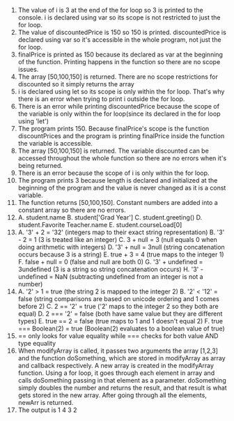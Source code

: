 1. The value of i is 3 at the end of the for loop so 3 is printed to the console. i is declared using var so its scope is not restricted to just the for loop.
2. The value of discountedPrice is 150 so 150 is printed. discountedPrice is declared using var so it's accessible in the whole program, not just the for loop.
3. finalPrice is printed as 150 because its declared as var at the beginning of the function. Printing happens in the function so there are no scope issues.
4. The array [50,100,150] is returned. There are no scope restrictions for discounted so it simply returns the array
5. i is declared using let so its scope is only within the for loop. That's why there is an error when trying to print i outside the for loop.
6. There is an error while printing discountedPrice because the scope of the variable is only within the for loop(since its declared in the for loop using 'let')
7. The program prints 150. Because finalPrice's scope is the function discountPrices and the program is printing finalPrice inside the function the variable is accessible.
8. The array [50,100,150] is returned. The variable discounted can be accessed throughout the whole function so there are no errors when it's being returned.
9. There is an error because the scope of i is only within the for loop.
10. The program prints 3 because length is declared and initialized at the beginning of the program and the value is never changed as it is a const variable.
11. The function returns [50,100,150]. Constant numbers are added into a constant array so there are no errors.
12. A. student.name
    B. student['Grad Year']
    C. student.greeting()
    D. student.Favorite Teacher.name
    E. student.courseLoad[0]
13. A. '3' + 2 = '32' (integers map to their exact string representation)
    B. '3' - 2 = 1 (3 is treated like an integer)
    C. 3 + null = 3 (null equals 0 when doing arithmetic with integers)
    D. '3' + null = 3null (string concatenation occurs because 3 is a string)
    E. true + 3 = 4 (true maps to the integer 1)
    F. false + null = 0 (false and null are both 0)
    G. '3' + undefined = 3undefined (3 is a string so string concatenation occurs)
    H. '3' - undefined = NaN (subtracting undefined from an integer is not a number)
14. A. '2' > 1 = true (the string 2 is mapped to the integer 2)
    B. '2' < '12' = false (string comparisons are based on unicode ordering and 1 comes before 2)
    C. 2 == '2' = true ('2' maps to the integer 2 so they both are equal)
    D. 2 === '2' = false (both have same value but they are different types)
    E. true == 2 = false (true maps to 1 and 1 doesn't equal 2)
    F. true === Boolean(2) = true (Boolean(2) evaluates to a boolean value of true)
15. == only looks for value equality while === checks for both value AND type equality
17. When modifyArray is called, it passes two arguments the array [1,2,3] and the function doSomething, which are stored in modifyArray as array and callback respectively. A new array is created in the modifyArray function. Using a for loop, it goes through each element in array and calls doSomething passing in that element as a parameter. doSomething simply doubles the number and returns the result, and that result is what gets stored in the new array. After going through all the elements, newArr is returned.
19. The output is 
    1
    4
    3
    2